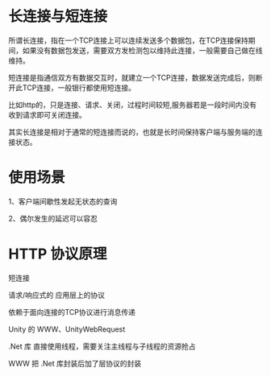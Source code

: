 # 长连接与短连接

所谓长连接，指在一个TCP连接上可以连续发送多个数据包，在TCP连接保持期间，如果没有数据包发送，需要双方发检测包以维持此连接，一般需要自己做在线维持。

短连接是指通信双方有数据交互时，就建立一个TCP连接，数据发送完成后，则断开此TCP连接，一般银行都使用短连接。  

比如http的，只是连接、请求、关闭，过程时间较短,服务器若是一段时间内没有收到请求即可关闭连接。

其实长连接是相对于通常的短连接而说的，也就是长时间保持客户端与服务端的连接状态。



# 使用场景

1、客户端间歇性发起无状态的查询

2、偶尔发生的延迟可以容忍



# HTTP 协议原理

短连接

请求/响应式的 应用层上的协议

依赖于面向连接的TCP协议进行消息传递



Unity 的 WWW、UnityWebRequest

.Net 库 直接使用线程，需要关注主线程与子线程的资源抢占

WWW 把 .Net 库封装后加了层协议的封装

